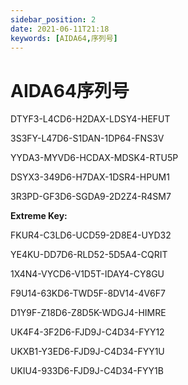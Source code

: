 ```yaml
---
sidebar_position: 2
date: 2021-06-11T21:18
keywords: [AIDA64,序列号]
---
```


# AIDA64序列号
DTYF3-L4CD6-H2DAX-LDSY4-HEFUT  

3S3FY-L47D6-S1DAN-1DP64-FNS3V  

YYDA3-MYVD6-HCDAX-MDSK4-RTU5P  

DSYX3-349D6-H7DAX-1DSR4-HPUM1  

3R3PD-GF3D6-SGDA9-2D2Z4-R4SM7  

**Extreme Key:**  

FKUR4-C3LD6-UCD59-2D8E4-UYD32  

YE4KU-DD7D6-RLD52-5D5A4-CQRIT  

1X4N4-VYCD6-V1D5T-IDAY4-CY8GU  

F9U14-63KD6-TWD5F-8DV14-4V6F7  

D1Y9F-Z18D6-Z8D5K-WDGJ4-HIMRE  

UK4F4-3F2D6-FJD9J-C4D34-FYY12  

UKXB1-Y3ED6-FJD9J-C4D34-FYY1U  

UKIU4-933D6-FJD9J-C4D34-FYY1B  